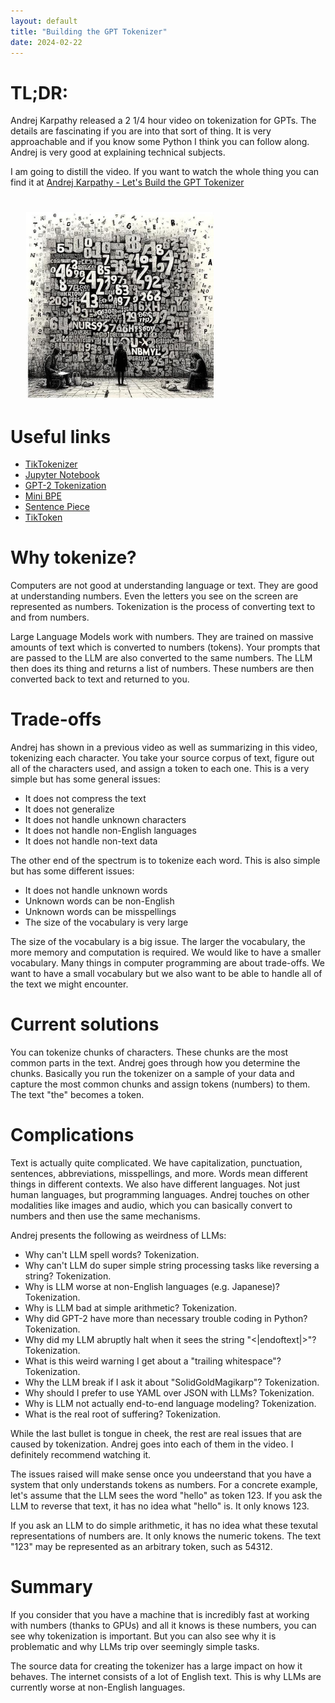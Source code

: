 ```yaml
---
layout: default
title: "Building the GPT Tokenizer"
date: 2024-02-22
---
```


# TL;DR:
Andrej Karpathy released a 2 1/4 hour video on tokenization for GPTs. The details are fascinating if you are into that sort of thing. It is very approachable and if you know some Python I think you can follow along. Andrej is very good at explaining technical subjects.

I am going to distill the video. If you want to watch the whole thing you can find it at [Andrej Karpathy - Let's Build the GPT Tokenizer](https://www.youtube.com/watch?v%253DzduSFxRajkE)

<img class="right" src="/assets/walloftext.png" alt="Wall of Text" width="300" style="padding: 25px 0px 0px 25px;">

# Useful links
- [TikTokenizer](https://tiktokenizer.vercel.app/)
- [Jupyter Notebook](https://colab.research.google.com/drive/1y0KnCFZvGVf_odSfcNAws6kcDD7HsI0L?usp%253Dsharing)
- [GPT-2 Tokenization](https://github.com/openai/gpt-2/blob/master/src/encoder.py)
- [Mini BPE](https://github.com/karpathy/minbpe)
- [Sentence Piece](https://github.com/google/sentencepiece)
- [TikToken](https://github.com/openai/tiktoken)

# Why tokenize?
Computers are not good at understanding language or text. They are good at understanding numbers. Even the letters you see on the screen are represented as numbers. Tokenization is the process of converting text to and from numbers.

Large Language Models work with numbers. They are trained on massive amounts of text which is converted to numbers (tokens). Your prompts that are passed to the LLM are also converted to the same numbers. The LLM then does its thing and returns a list of numbers. These numbers are then converted back to text and returned to you.

# Trade-offs
Andrej has shown in a previous video as well as summarizing in this video, tokenizing each character. You take your source corpus of text, figure out all of the characters used, and assign a token to each one. This is a very simple but has some general issues:
- It does not compress the text
- It does not generalize
- It does not handle unknown characters
- It does not handle non-English languages
- It does not handle non-text data

The other end of the spectrum is to tokenize each word. This is also simple but has some different issues:
- It does not handle unknown words
- Unknown words can be non-English
- Unknown words can be misspellings
- The size of the vocabulary is very large

The size of the vocabulary is a big issue. The larger the vocabulary, the more memory and computation is required. We would like to have a smaller vocabulary. Many things in computer programming are about trade-offs. We want to have a small vocabulary but we also want to be able to handle all of the text we might encounter.

# Current solutions
You can tokenize chunks of characters. These chunks are the most common parts in the text. Andrej goes through how you determine the chunks. Basically you run the tokenizer on a sample of your data and capture the most common chunks and assign tokens (numbers) to them. The text "the" becomes a token.

# Complications
Text is actually quite complicated. We have capitalization, punctuation, sentences, abbreviations, misspellings, and more. Words mean different things in different contexts. We also have different languages. Not just human languages, but programming languages. Andrej touches on other modalities like images and audio, which you can basically convert to numbers and then use the same mechanisms.

Andrej presents the following as weirdness of LLMs:
- Why can't LLM spell words? Tokenization.
- Why can't LLM do super simple string processing tasks like reversing a string? Tokenization.
- Why is LLM worse at non-English languages (e.g. Japanese)? Tokenization.
- Why is LLM bad at simple arithmetic? Tokenization.
- Why did GPT-2 have more than necessary trouble coding in Python? Tokenization.
- Why did my LLM abruptly halt when it sees the string "&lt;&#124;endoftext&#124;&gt;"? Tokenization.
- What is this weird warning I get about a "trailing whitespace"? Tokenization.
- Why the LLM break if I ask it about "SolidGoldMagikarp"? Tokenization.
- Why should I prefer to use YAML over JSON with LLMs? Tokenization.
- Why is LLM not actually end-to-end language modeling? Tokenization.
- What is the real root of suffering? Tokenization.

While the last bullet is tongue in cheek, the rest are real issues that are caused by tokenization. Andrej goes into each of them in the video. I definitely recommend watching it.

The issues raised will make sense once you undeerstand that you have a system that only understands tokens as numbers. For a concrete example, let's assume that the LLM sees the word "hello" as token 123. If you ask the LLM to reverse that text, it has no idea what "hello" is. It only knows 123.

If you ask an LLM to do simple arithmetic, it has no idea what these texutal representations of numbers are. It only knows the numeric tokens. The text "123" may be represented as an arbitrary token, such as 54312.

# Summary
If you consider that you have a machine that is incredibly fast at working with numbers (thanks to GPUs) and all it knows is these numbers, you can see why tokenization is important. But you can also see why it is problematic and why LLMs trip over seemingly simple tasks.

The source data for creating the tokenizer has a large impact on how it behaves. The internet consists of a lot of English text. This is why LLMs are currently worse at non-English languages.
